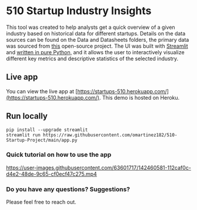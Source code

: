 # 510 Startup Industry Insights 
This tool was created to help analysts get a quick overview of a given industry based on historical data for different startups. Details on the data sources can be found on the Data and Datasheets folders, the primary data was sourced from [this](https://raw.githubusercontent.com/realonbebeto/Startup-App/main/recom_data/main_data.csv) open-source project. The UI was built with [Streamlit](https://streamlit.io) and [written in pure Python,](https://github.com/omartinez182/510-Startup-Project/blob/main/app.py) and it allows the user to interactively visualize different key metrics and descriptive statistics of the selected industry.

## Live app
You can view the live app at [https://startups-510.herokuapp.com/](https://startups-510.herokuapp.com/). This demo is hosted on Heroku.

## Run locally

```
pip install --upgrade streamlit
streamlit run https://raw.githubusercontent.com/omartinez182/510-Startup-Project/main/app.py
```

### Quick tutorial on how to use the app


https://user-images.githubusercontent.com/63601717/142460581-112caf0c-d4e2-48de-9c65-cf0ecf47c275.mp4


### Do you have any questions? Suggestions?

Please feel free to reach out.
